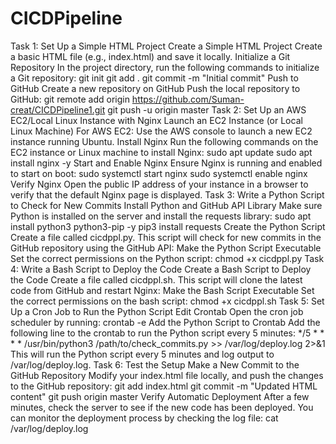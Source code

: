 # CICDPipeline

Task 1: Set Up a Simple HTML Project
Create a Simple HTML Project
Create a basic HTML file (e.g., index.html) and save it locally. 
Initialize a Git Repository
In the project directory, run the following commands to initialize a Git repository:
git init
git add .
git commit -m "Initial commit"
Push to GitHub
Create a new repository on GitHub
Push the local repository to GitHub:
git remote add origin https://github.com/Suman-creat/CICDPipeline1.git
git push -u origin master
Task 2: Set Up an AWS EC2/Local Linux Instance with Nginx
Launch an EC2 Instance (or Local Linux Machine)
For AWS EC2: Use the AWS console to launch a new EC2 instance running Ubuntu.
Install Nginx
Run the following commands on the EC2 instance or Linux machine to install Nginx:
sudo apt update
sudo apt install nginx -y
Start and Enable Nginx
Ensure Nginx is running and enabled to start on boot:
sudo systemctl start nginx
sudo systemctl enable nginx
Verify Nginx
Open the public IP address of your instance in a browser to verify that the default Nginx page is displayed.
Task 3: Write a Python Script to Check for New Commits
Install Python and GitHub API Library
Make sure Python is installed on the server and install the requests library:
sudo apt install python3 python3-pip -y
pip3 install requests
Create the Python Script
Create a file called cicdppl.py. This script will check for new commits in the GitHub repository using the GitHub API:
Make the Python Script Executable
Set the correct permissions on the Python script:
chmod +x cicdppl.py
Task 4: Write a Bash Script to Deploy the Code
Create a Bash Script to Deploy the Code
Create a file called cicdppl.sh. This script will clone the latest code from GitHub and restart Nginx:
Make the Bash Script Executable
Set the correct permissions on the bash script:
chmod +x cicdppl.sh
Task 5: Set Up a Cron Job to Run the Python Script
Edit Crontab
Open the cron job scheduler by running:
crontab -e
Add the Python Script to Crontab
Add the following line to the crontab to run the Python script every 5 minutes:
*/5 * * * * /usr/bin/python3 /path/to/check_commits.py >> /var/log/deploy.log 2>&1
This will run the Python script every 5 minutes and log output to /var/log/deploy.log.
Task 6: Test the Setup
Make a New Commit to the GitHub Repository
Modify your index.html file locally, and push the changes to the GitHub repository:
git add index.html
git commit -m "Updated HTML content"
git push origin master
Verify Automatic Deployment
After a few minutes, check the server to see if the new code has been deployed.
You can monitor the deployment process by checking the log file:
cat /var/log/deploy.log

